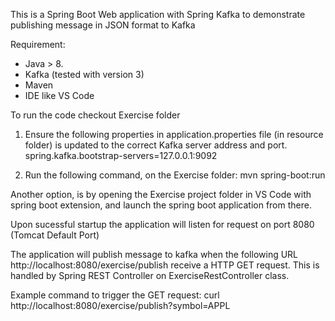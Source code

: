 This is a Spring Boot Web application with Spring Kafka to demonstrate publishing message in JSON format to Kafka

Requirement: 
- Java > 8.
- Kafka (tested with version 3)
- Maven 
- IDE like VS Code

To run the code checkout Exercise folder
1. Ensure the following properties in application.properties file (in resource folder) is updated to the correct Kafka server address and port.	   			spring.kafka.bootstrap-servers=127.0.0.1:9092
		
2. Run the following command, on the Exercise folder: mvn spring-boot:run

Another option, is by opening the Exercise project folder in VS Code with spring boot extension, and launch the spring boot application from there.

Upon sucessful startup the application will listen for request on port 8080 (Tomcat Default Port)

The application will publish message to kafka when the following URL http://localhost:8080/exercise/publish receive a HTTP GET request. 
This is handled by Spring REST Controller on ExerciseRestController class.

Example command to trigger the GET request:
	curl http://localhost:8080/exercise/publish?symbol=APPL



